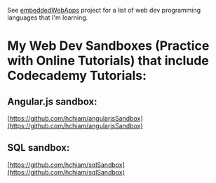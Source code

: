 See [embeddedWebApps](https://github.com/hchiam/embeddedWebApps) project for a list of web dev programming languages that I'm learning.

# My Web Dev Sandboxes (Practice with Online Tutorials) that include Codecademy Tutorials:

## Angular.js sandbox:
[https://github.com/hchiam/angularjsSandbox](https://github.com/hchiam/angularjsSandbox)

## SQL sandbox:
[https://github.com/hchiam/sqlSandbox](https://github.com/hchiam/sqlSandbox)